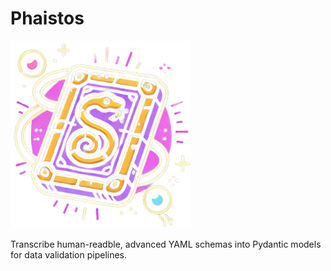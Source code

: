 # Phaistos

<img
    src=".github/assets/phaistos.png"
    alt="Phaistos logo"
    height="300"
/>

Transcribe human-readble, advanced YAML schemas into Pydantic models for data validation pipelines.
